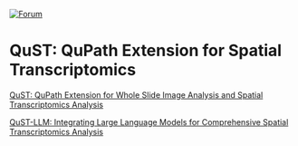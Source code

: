 [![Forum](https://img.shields.io/badge/forum-image.sc-green)](https://forum.image.sc/tag/qupath)

# QuST: QuPath Extension for Spatial Transcriptomics

[QuST: QuPath Extension for Whole Slide Image Analysis and Spatial Transcriptomics Analysis](./README_qustwsi.md)

[QuST-LLM: Integrating Large Language Models for Comprehensive Spatial Transcriptomics Analysis](./README_qustllm.md)

